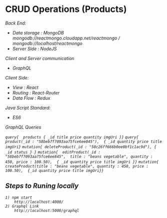 # CRUD Operations (Products)

<i>Back End:<i>
   * Data storage : MongoDB  mongodb://reactmongo.cloudapp.net/reactmongo / mongodb://localhost/reactmongo
   * Server Side  : NodeJS
    
<i>Client and Server communication </i>
   * GraphQL

<i>Client Side:</i>
   * View        : React
   * Routing     : React-Router
   * Data Flow   : Redux
    

<i>Java Script Standard:<i>
   * ES6


<i>GraphQL Queries</i>

`query{  products { _id title price quantity imgUri }}`
`query{  product(_id : "58beb7f7093aa75fce6ee845"),  { _id quantity price title imgUri}`
`mutation{ deleteProduct(_id : "58c26ff666b0ee0bf1c1ac9d"), { _id status } }`
`mutation{  editProduct(_id : "58beb7f7093aa75fce6ee845",  title : "beans vegetable", quantity : 450, price : 100.50),  { _id quantity price title imgUri }}`
`mutation{  createProduct(title : "beans vegetable", quantity : 450, price : 100.50),  {_id quantity price title imgUri}}`


## Steps to Runing locally
    1) npm start
        http://localhost:4000/
    2) Graphql Link
        http://localhost:5000/graphql